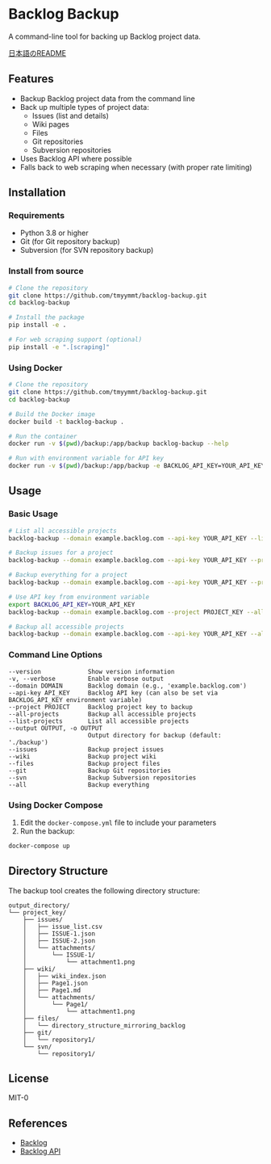 # Backlog Backup

A command-line tool for backing up Backlog project data.

[日本語のREADME](README_ja.md)

## Features

- Backup Backlog project data from the command line
- Back up multiple types of project data:
  - Issues (list and details)
  - Wiki pages
  - Files
  - Git repositories
  - Subversion repositories
- Uses Backlog API where possible
- Falls back to web scraping when necessary (with proper rate limiting)

## Installation

### Requirements

- Python 3.8 or higher
- Git (for Git repository backup)
- Subversion (for SVN repository backup)

### Install from source

```bash
# Clone the repository
git clone https://github.com/tmyymmt/backlog-backup.git
cd backlog-backup

# Install the package
pip install -e .

# For web scraping support (optional)
pip install -e ".[scraping]"
```

### Using Docker

```bash
# Clone the repository
git clone https://github.com/tmyymmt/backlog-backup.git
cd backlog-backup

# Build the Docker image
docker build -t backlog-backup .

# Run the container
docker run -v $(pwd)/backup:/app/backup backlog-backup --help

# Run with environment variable for API key
docker run -v $(pwd)/backup:/app/backup -e BACKLOG_API_KEY=YOUR_API_KEY backlog-backup --domain example.backlog.com --project PROJECT_KEY --all
```

## Usage

### Basic Usage

```bash
# List all accessible projects
backlog-backup --domain example.backlog.com --api-key YOUR_API_KEY --list-projects

# Backup issues for a project
backlog-backup --domain example.backlog.com --api-key YOUR_API_KEY --project PROJECT_KEY --issues --output ./backup

# Backup everything for a project
backlog-backup --domain example.backlog.com --api-key YOUR_API_KEY --project PROJECT_KEY --all --output ./backup

# Use API key from environment variable
export BACKLOG_API_KEY=YOUR_API_KEY
backlog-backup --domain example.backlog.com --project PROJECT_KEY --all --output ./backup

# Backup all accessible projects
backlog-backup --domain example.backlog.com --api-key YOUR_API_KEY --all-projects --all --output ./backup
```

### Command Line Options

```
--version             Show version information
-v, --verbose         Enable verbose output
--domain DOMAIN       Backlog domain (e.g., 'example.backlog.com')
--api-key API_KEY     Backlog API key (can also be set via BACKLOG_API_KEY environment variable)
--project PROJECT     Backlog project key to backup
--all-projects        Backup all accessible projects
--list-projects       List all accessible projects
--output OUTPUT, -o OUTPUT
                      Output directory for backup (default: './backup')
--issues              Backup project issues
--wiki                Backup project wiki
--files               Backup project files
--git                 Backup Git repositories
--svn                 Backup Subversion repositories
--all                 Backup everything
```

### Using Docker Compose

1. Edit the `docker-compose.yml` file to include your parameters
2. Run the backup:

```bash
docker-compose up
```

## Directory Structure

The backup tool creates the following directory structure:

```
output_directory/
└── project_key/
    ├── issues/
    │   ├── issue_list.csv
    │   ├── ISSUE-1.json
    │   ├── ISSUE-2.json
    │   └── attachments/
    │       └── ISSUE-1/
    │           └── attachment1.png
    ├── wiki/
    │   ├── wiki_index.json
    │   ├── Page1.json
    │   ├── Page1.md
    │   └── attachments/
    │       └── Page1/
    │           └── attachment1.png
    ├── files/
    │   └── directory_structure_mirroring_backlog
    ├── git/
    │   └── repository1/
    └── svn/
        └── repository1/
```

## License

MIT-0

## References

- [Backlog](https://backlog.com/)
- [Backlog API](https://developer.nulab.com/docs/backlog/)
